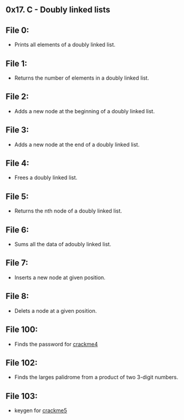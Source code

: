 ## 0x17. C - Doubly linked lists

## File 0:
* Prints all elements of a doubly linked list.
## File 1:
* Returns the number of elements in a doubly linked list.
## File 2:
* Adds a new node at the beginning of a doubly linked list.
## File 3:
* Adds a new node at the end of a doubly linked list.
## File 4:
* Frees a doubly linked list.
## File 5:
* Returns the nth node of a doubly linked list.
## File 6:
* Sums all the data of adoubly linked list.
## File 7:
* Inserts a new node at given position.
## File 8:
* Delets a node at a given position.
## File 100:
* Finds the password for [crackme4](https://github.com/holbertonschool/0x16.c)
## File  102:
* Finds the larges palidrome from a product of two 3-digit numbers.
## File 103:
* keygen for [crackme5](https://github.com/holbertonschool/0x16.c)
